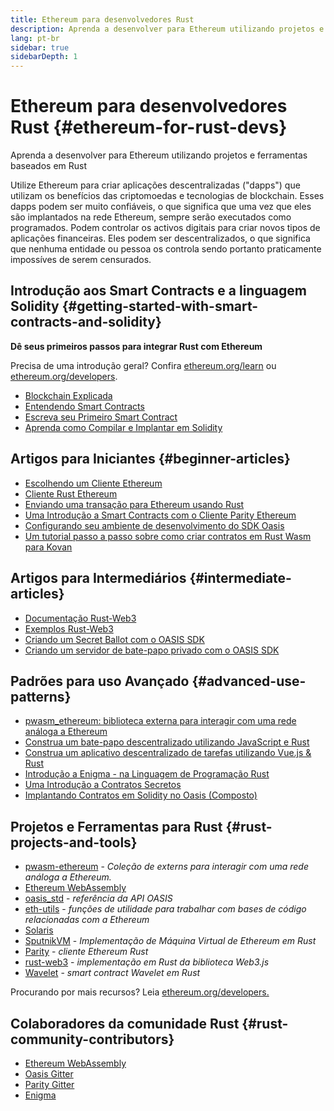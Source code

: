 ```yaml
---
title: Ethereum para desenvolvedores Rust
description: Aprenda a desenvolver para Ethereum utilizando projetos e ferramentas baseados em Rust
lang: pt-br
sidebar: true
sidebarDepth: 1
---
```


# Ethereum para desenvolvedores Rust {#ethereum-for-rust-devs}

<div class="featured">Aprenda a desenvolver para Ethereum utilizando projetos e ferramentas baseados em Rust</div>

Utilize Ethereum para criar aplicações descentralizadas ("dapps") que utilizam os benefícios das criptomoedas e tecnologias de blockchain. Esses dapps podem ser muito confiáveis, o que significa que uma vez que eles são implantados na rede Ethereum, sempre serão executados como programados. Podem controlar os activos digitais para criar novos tipos de aplicações financeiras. Eles podem ser descentralizados, o que significa que nenhuma entidade ou pessoa os controla sendo portanto praticamente impossíves de serem censurados.

## Introdução aos Smart Contracts e a linguagem Solidity {#getting-started-with-smart-contracts-and-solidity}

**Dê seus primeiros passos para integrar Rust com Ethereum**

Precisa de uma introdução geral? Confira [ethereum.org/learn](/learn/) ou [ethereum.org/developers](/developers/).

- [Blockchain Explicada](https://kauri.io/article/d55684513211466da7f8cc03987607d5/blockchain-explained)
- [Entendendo Smart Contracts](https://kauri.io/article/e4f66c6079e74a4a9b532148d3158188/ethereum-101-part-5-the-smart-contract)
- [Escreva seu Primeiro Smart Contract](https://kauri.io/article/124b7db1d0cf4f47b414f8b13c9d66e2/remix-ide-your-first-smart-contract)
- [Aprenda como Compilar e Implantar em Solidity](https://kauri.io/article/973c5f54c4434bb1b0160cff8c695369/understanding-smart-contract-compilation-and-deployment)

## Artigos para Iniciantes {#beginner-articles}

- [Escolhendo um Cliente Ethereum](https://www.trufflesuite.com/docs/truffle/reference/choosing-an-ethereum-client)
- [Cliente Rust Ethereum](https://wiki.parity.io/Setup)
- [Enviando uma transação para Ethereum usando Rust](https://kauri.io/article/97c85229c66445759bb0ce642224d364/sending-ethereum-transactions-with-rust)
- [Uma Introdução a Smart Contracts com o Cliente Parity Ethereum](https://wiki.parity.io/Smart-Contracts)
- [Configurando seu ambiente de desenvolvimento do SDK Oasis](https://docs.oasis.dev/quickstart.html#set-up-the-oasis-sdk)
- [Um tutorial passo a passo sobre como criar contratos em Rust Wasm para Kovan](https://github.com/paritytech/pwasm-tutorial)

## Artigos para Intermediários {#intermediate-articles}

- [Documentação Rust-Web3](https://tomusdrw.github.io/rust-web3/web3/index.html)
- [Exemplos Rust-Web3](https://github.com/tomusdrw/rust-web3/blob/master/examples)
- [Criando um Secret Ballot com o OASIS SDK](https://docs.oasis.dev/tutorials/ballot.html#prerequisites)
- [Criando um servidor de bate-papo privado com o OASIS SDK](https://docs.oasis.dev/tutorials/messaging.html#prerequisites)

## Padrões para uso Avançado {#advanced-use-patterns}

- [pwasm_ethereum: biblioteca externa para interagir com uma rede análoga a Ethereum](https://paritytech.github.io/pwasm-ethereum/pwasm_ethereum/)
- [Construa um bate-papo descentralizado utilizando JavaScript e Rust](https://medium.com/perlin-network/build-a-decentralized-chat-using-javascript-rust-webassembly-c775f8484b52)
- [Construa um aplicativo descentralizado de tarefas utilizando Vue.js & Rust ](https://medium.com/@jjmace01/build-a-decentralized-todo-app-using-vue-js-rust-webassembly-5381a1895beb)
- [Introdução a Enigma - na Linguagem de Programação Rust](https://blog.enigma.co/getting-started-with-discovery-the-rust-programming-language-4d1e0b06de15)
- [Uma Introdução a Contratos Secretos](https://blog.enigma.co/getting-started-with-enigma-an-intro-to-secret-contracts-cdba4fe501c2)
- [Implantando Contratos em Solidity no Oasis (Composto)](https://docs.oasis.dev/tutorials/deploy-solidity.html#deploy-using-truffle)

## Projetos e Ferramentas para Rust {#rust-projects-and-tools}

- [pwasm-ethereum](https://github.com/paritytech/pwasm-ethereum) - _Coleção de externs para interagir com uma rede análoga a Ethereum._
- [Ethereum WebAssembly](https://ewasm.readthedocs.io/en/mkdocs/)
- [oasis_std](https://docs.rs/oasis-std/0.2.7/oasis_std/) - _referência da API OASIS_
- [eth-utils](https://github.com/ethereum/eth-utils/) - _funções de utilidade para trabalhar com bases de código relacionadas com a Ethereum_
- [Solaris](https://github.com/paritytech/sol-rs)
- [SputnikVM](https://github.com/sorpaas/rust-evm) - _Implementação de Máquina Virtual de Ethereum em Rust_
- [Parity](https://github.com/paritytech/parity-ethereum) - _cliente Ethereum Rust_
- [rust-web3](https://github.com/tomusdrw/rust-web3) - _implementação em Rust da biblioteca Web3.js_
- [Wavelet](https://wavelet.perlin.net/docs/smart-contracts) - _smart contract Wavelet em Rust_

Procurando por mais recursos? Leia [ethereum.org/developers.](/developers/)

## Colaboradores da comunidade Rust {#rust-community-contributors}

- [Ethereum WebAssembly](https://gitter.im/ewasm/Lobby)
- [Oasis Gitter](https://gitter.im/Oasis-official/Lobby)
- [Parity Gitter](https://gitter.im/paritytech/parity)
- [Enigma](https://discord.gg/SJK32GY)
